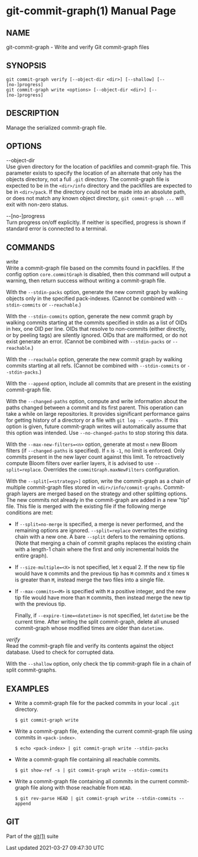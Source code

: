 git-commit-graph(1) Manual Page
===============================

NAME
----

git-commit-graph - Write and verify Git commit-graph files

SYNOPSIS
--------

    git commit-graph verify [--object-dir <dir>] [--shallow] [--[no-]progress]
    git commit-graph write <options> [--object-dir <dir>] [--[no-]progress]

DESCRIPTION
-----------

Manage the serialized commit-graph file.

OPTIONS
-------

--object-dir  
Use given directory for the location of packfiles and commit-graph file. This parameter exists to specify the location of an alternate that only has the objects directory, not a full `.git` directory. The commit-graph file is expected to be in the `<dir>/info` directory and the packfiles are expected to be in `<dir>/pack`. If the directory could not be made into an absolute path, or does not match any known object directory, `git commit-graph ...` will exit with non-zero status.

--\[no-\]progress  
Turn progress on/off explicitly. If neither is specified, progress is shown if standard error is connected to a terminal.

COMMANDS
--------

*write*  
Write a commit-graph file based on the commits found in packfiles. If the config option `core.commitGraph` is disabled, then this command will output a warning, then return success without writing a commit-graph file.

With the `--stdin-packs` option, generate the new commit graph by walking objects only in the specified pack-indexes. (Cannot be combined with `--stdin-commits` or `--reachable`.)

With the `--stdin-commits` option, generate the new commit graph by walking commits starting at the commits specified in stdin as a list of OIDs in hex, one OID per line. OIDs that resolve to non-commits (either directly, or by peeling tags) are silently ignored. OIDs that are malformed, or do not exist generate an error. (Cannot be combined with `--stdin-packs` or `--reachable`.)

With the `--reachable` option, generate the new commit graph by walking commits starting at all refs. (Cannot be combined with `--stdin-commits` or `--stdin-packs`.)

With the `--append` option, include all commits that are present in the existing commit-graph file.

With the `--changed-paths` option, compute and write information about the paths changed between a commit and its first parent. This operation can take a while on large repositories. It provides significant performance gains for getting history of a directory or a file with `git log -- <path>`. If this option is given, future commit-graph writes will automatically assume that this option was intended. Use `--no-changed-paths` to stop storing this data.

With the `--max-new-filters=<n>` option, generate at most `n` new Bloom filters (if `--changed-paths` is specified). If `n` is `-1`, no limit is enforced. Only commits present in the new layer count against this limit. To retroactively compute Bloom filters over earlier layers, it is advised to use `--split=replace`. Overrides the `commitGraph.maxNewFilters` configuration.

With the `--split[=<strategy>]` option, write the commit-graph as a chain of multiple commit-graph files stored in `<dir>/info/commit-graphs`. Commit-graph layers are merged based on the strategy and other splitting options. The new commits not already in the commit-graph are added in a new "tip" file. This file is merged with the existing file if the following merge conditions are met:

-   If `--split=no-merge` is specified, a merge is never performed, and the remaining options are ignored. `--split=replace` overwrites the existing chain with a new one. A bare `--split` defers to the remaining options. (Note that merging a chain of commit graphs replaces the existing chain with a length-1 chain where the first and only incremental holds the entire graph).

-   If `--size-multiple=<X>` is not specified, let `X` equal 2. If the new tip file would have `N` commits and the previous tip has `M` commits and `X` times `N` is greater than `M`, instead merge the two files into a single file.

-   If `--max-commits=<M>` is specified with `M` a positive integer, and the new tip file would have more than `M` commits, then instead merge the new tip with the previous tip.

    Finally, if `--expire-time=<datetime>` is not specified, let `datetime` be the current time. After writing the split commit-graph, delete all unused commit-graph whose modified times are older than `datetime`.

*verify*  
Read the commit-graph file and verify its contents against the object database. Used to check for corrupted data.

With the `--shallow` option, only check the tip commit-graph file in a chain of split commit-graphs.

EXAMPLES
--------

-   Write a commit-graph file for the packed commits in your local `.git` directory.

        $ git commit-graph write

-   Write a commit-graph file, extending the current commit-graph file using commits in `<pack-index>`.

        $ echo <pack-index> | git commit-graph write --stdin-packs

-   Write a commit-graph file containing all reachable commits.

        $ git show-ref -s | git commit-graph write --stdin-commits

-   Write a commit-graph file containing all commits in the current commit-graph file along with those reachable from `HEAD`.

        $ git rev-parse HEAD | git commit-graph write --stdin-commits --append

GIT
---

Part of the [git(1)](git.html) suite

Last updated 2021-03-27 09:47:30 UTC

